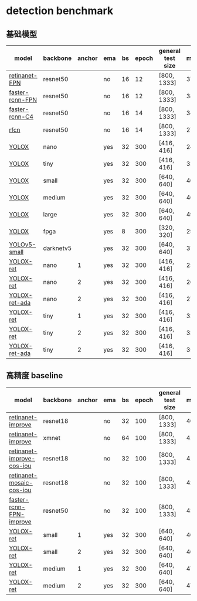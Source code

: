# detection benchmark
## 基础模型 
| model                   | backbone            | anchor | ema | bs | epoch | general test size | mAP                     | model |
| ----------------------- | ------------------- | ------ | --- | -- | ----- | ----------------- | ----------------------- | ----- |
| [retinanet-FPN](https://gitlab.bj.sensetime.com/spring2/united-perception/-/blob/master/configs/det/retinanet/retinanet-r50_1x.yaml)           | resnet50            |        | no  | 16 | 12    | [800, 1333]       | 37.0                    | [ckpt](http://spring.sensetime.com/dropadmin/$/CECfp.pth)  |
| [faster-rcnn-FPN](https://gitlab.bj.sensetime.com/spring2/united-perception/-/blob/master/configs/det/faster_rcnn/faster_rcnn_r50_fpn_1x.yaml)         | resnet50            |        | no  | 16 | 12    | [800, 1333]       | 38.2                    | [ckpt](http://spring.sensetime.com/dropadmin/$/ERfaT.pth)  |
| [faster-rcnn-C4](https://gitlab.bj.sensetime.com/spring2/united-perception/-/blob/master/configs/det/faster_rcnn/faster_rcnn_r50_C4_1x.yaml)          | resnet50            |        | no  | 16 | 14    | [800, 1333]       | 34.4                    | [ckpt](http://spring.sensetime.com/dropadmin/$/rBC6E.pth)  |
| [rfcn](https://gitlab.bj.sensetime.com/spring2/united-perception/-/blob/dev/configs/det/rfcn/rfcn-R50-1x.yaml)                    | resnet50            |        | no  | 16 | 14    | [800, 1333]       | 27.7                    |       |
| [YOLOX](https://gitlab.bj.sensetime.com/spring2/united-perception/-/blob/master/configs/det/yolox/yolox_nano.yaml)                   | nano                |        | yes | 32 | 300   | [416, 416]        | 24.8                    | [ckpt](http://spring.sensetime.com/dropadmin/$/9a3cP.pth)  |
| [YOLOX](https://gitlab.bj.sensetime.com/spring2/united-perception/-/blob/master/configs/det/yolox/yolox_tiny.yaml)                   | tiny                |        | yes | 32 | 300   | [416, 416]        | 33.0                    | [ckpt](http://spring.sensetime.com/dropadmin/$/KPNxX.pth)  |
| [YOLOX](https://gitlab.bj.sensetime.com/spring2/united-perception/-/blob/master/configs/det/yolox/yolox_small.yaml)                   | small               |        | yes | 32 | 300   | [640, 640]        | 40.4                    | [ckpt](http://spring.sensetime.com/dropadmin/$/vprlV.pth)  |
| [YOLOX](https://gitlab.bj.sensetime.com/spring2/united-perception/-/blob/master/configs/det/yolox/yolox_medium.yaml)                   | medium              |        | yes | 32 | 300   | [640, 640]        | 46.9                    | [ckpt](http://spring.sensetime.com/dropadmin/$/itSSw.pth)  |
| [YOLOX](https://gitlab.bj.sensetime.com/spring2/united-perception/-/blob/master/configs/det/yolox/yolox_large.yaml)                   | large               |        | yes | 32 | 300   | [640, 640]        | 49.9                    | [ckpt](http://spring.sensetime.com/dropadmin/$/9rJVP.pth)  |
| [YOLOX](https://gitlab.bj.sensetime.com/spring2/united-perception/-/blob/eod/configs/det/yolox/yolox_fpga.yaml)                   | fpga               |        | yes | 8 | 300   | [320, 320]        | 29.2                      | [ckpt](http://spring.sensetime.com/dropadmin/$/KPNxX.pth)  |
| [YOLOv5-small](https://gitlab.bj.sensetime.com/spring2/united-perception/-/blob/dev/configs/det/yolov5/yolov5_small_silu.yaml)            | darknetv5           |        | yes | 32 | 300   | [640, 640]        | 37.4                    | [ckpt](http://spring.sensetime.com/dropadmin/$/r9LwV.pth)  |
| [YOLOX-ret](https://gitlab.bj.sensetime.com/spring2/united-perception/-/blob/master/configs/det/retinanet/yolox_n_ret_a1_comloc.yaml)               | nano                |   1    | yes | 32 | 300   | [416, 416]        | 25.8                    | [ckpt](http://spring.sensetime.com/dropadmin/$/e81RM.pth)  |
| [YOLOX-ret](https://gitlab.bj.sensetime.com/spring2/united-perception/-/blob/master/configs/det/retinanet/yolox_n_ret_a2_comloc.yaml)               | nano                |   2    | yes | 32 | 300   | [416, 416]        | 26.4                    | [ckpt](http://spring.sensetime.com/dropadmin/$/zC1B4.pth)  |
| [YOLOX-ret-ada](https://gitlab.bj.sensetime.com/spring2/united-perception/-/blob/master/configs/det/retinanet/yolox_n_ret_a2_comloc_ada.yaml)           | nano                |   2    | yes | 32 | 300   | [416, 416]        | 27.2                    | [ckpt](http://spring.sensetime.com/dropadmin/$/qPxNB.pth)  |
| [YOLOX-ret](https://gitlab.bj.sensetime.com/spring2/united-perception/-/blob/master/configs/det/retinanet/yolox_t_ret_a1_comloc.yaml)               | tiny                |   1    | yes | 32 | 300   | [416, 416]        | 33.6                    | [ckpt](http://spring.sensetime.com/dropadmin/$/CyQFP.pth)  |
| [YOLOX-ret](https://gitlab.bj.sensetime.com/spring2/united-perception/-/blob/master/configs/det/retinanet/yolox_t_ret_a2_comloc.yaml)               | tiny                |   2    | yes | 32 | 300   | [416, 416]        | 33.8                    | [ckpt](http://spring.sensetime.com/dropadmin/$/idfq4.pth)  |
| [YOLOX-ret-ada](https://gitlab.bj.sensetime.com/spring2/united-perception/-/blob/master/configs/det/retinanet/yolox_t_ret_a2_comloc_ada.yaml)           | tiny                |   2    | yes | 32 | 300   | [416, 416]        | 35.4                    | [ckpt](http://spring.sensetime.com/dropadmin/$/Y9iFH.pth)  |

## 高精度 baseline
| model                   | backbone            | anchor | ema | bs | epoch | general test size | mAP                     | model |
| ----------------------- | ------------------- | ------ | --- | -- | ----- | ----------------- | ----------------------- | ----- |
| [retinanet-improve](https://gitlab.bj.sensetime.com/spring2/united-perception/-/blob/master/configs/det/retinanet/retinanet-r18-improve.yaml)       | resnet18            |        | no  | 32 | 100   | [800, 1333]       | 40.7                    | [ckpt](http://spring.sensetime.com/dropadmin/$/5wKwC.pth)  |
| [retinanet-improve](https://gitlab.bj.sensetime.com/spring2/united-perception/-/blob/dev/configs/det/retinanet/retinanet-xmnet-improve.yaml)           | xmnet            |        | no  | 64 | 100    | [800, 1333]       | 41.5                    | [ckpt](http://spring.sensetime.com/dropadmin/$/fTdDU.pth)  |
| [retinanet-improve-cos-iou](https://gitlab.bj.sensetime.com/spring2/united-perception/-/blob/master/configs/det/retinanet/retinanet-r18-improve_cos_iou.yaml)| resnet18           |        | no  | 32 | 100   | [800, 1333]       | 41.3                    |    [ckpt](http://spring.sensetime.com/dropadmin/$/wpheE.pth)   |
| [retinanet-mosaic-cos-iou](https://gitlab.bj.sensetime.com/spring2/united-perception/-/blob/master/configs/det/retinanet/retinanet-r18_mosiac_cos_ema_iou.yaml)| resnet18            |        | no  | 32 | 100   | [800, 1333]       | 42.4                    |  [ckpt](http://spring.sensetime.com/dropadmin/$/Qag4T.pth)   |
| [faster-rcnn-FPN-improve](https://gitlab.bj.sensetime.com/spring2/united-perception/-/blob/master/configs/det/faster_rcnn/faster_rcnn_r50_fpn_improve.yaml) | resnet50            |        | no  | 32 | 100   | [800, 1333]       | 43.5                    | [ckpt](http://spring.sensetime.com/dropadmin/$/Dkk6a.pth)  |
| [YOLOX-ret](https://gitlab.bj.sensetime.com/spring2/united-perception/-/blob/master/configs/det/retinanet/yolox_s_ret_a1_comloc.yaml)               | small               |   1    | yes | 32 | 300   | [640, 640]        | 40.4                    | [ckpt](http://spring.sensetime.com/dropadmin/$/en6XT.pth)  |
| [YOLOX-ret](https://gitlab.bj.sensetime.com/spring2/united-perception/-/blob/master/configs/det/retinanet/yolox_s_ret_a2_comloc.yaml)               | small               |   2    | yes | 32 | 300   | [640, 640]        | 40.7                    | [ckpt](http://spring.sensetime.com/dropadmin/$/RolEg.pth)  |
| [YOLOX-ret](https://gitlab.bj.sensetime.com/spring2/united-perception/-/blob/master/configs/det/retinanet/yolox_m_ret_a1_comloc.yaml)               | medium              |   1    | yes | 32 | 300   | [640, 640]        | 47.0                    | [ckpt](http://spring.sensetime.com/dropadmin/$/zLN4c.pth)  |
| [YOLOX-ret](https://gitlab.bj.sensetime.com/spring2/united-perception/-/blob/master/configs/det/retinanet/yolox_m_ret_a2_comloc.yaml)               | medium              |   2    | yes | 32 | 300   | [640, 640]        | 47.4                    | [ckpt](http://spring.sensetime.com/dropadmin/$/XxL3k.pth)  |
